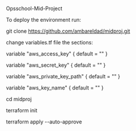 Opsschool-Mid-Project

To deploy the environment run:

 

git clone https://github.com/ambareldad/midproj.git

change variables.tf file the sections:

variable "aws_access_key" {
    default = ""
} 

variable "aws_secret_key" {
    default = ""
} 

variable "aws_private_key_path" {
    default = ""
}

variable "aws_key_name" {
    default = ""
}

cd midproj

terraform init

terraform apply --auto-approve
